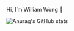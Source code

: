  Hi, I’m William Wong 👋


![Anurag's GitHub stats](https://github-readme-stats.vercel.app/api?username=ww123w&show_icons=true&theme=dark)
